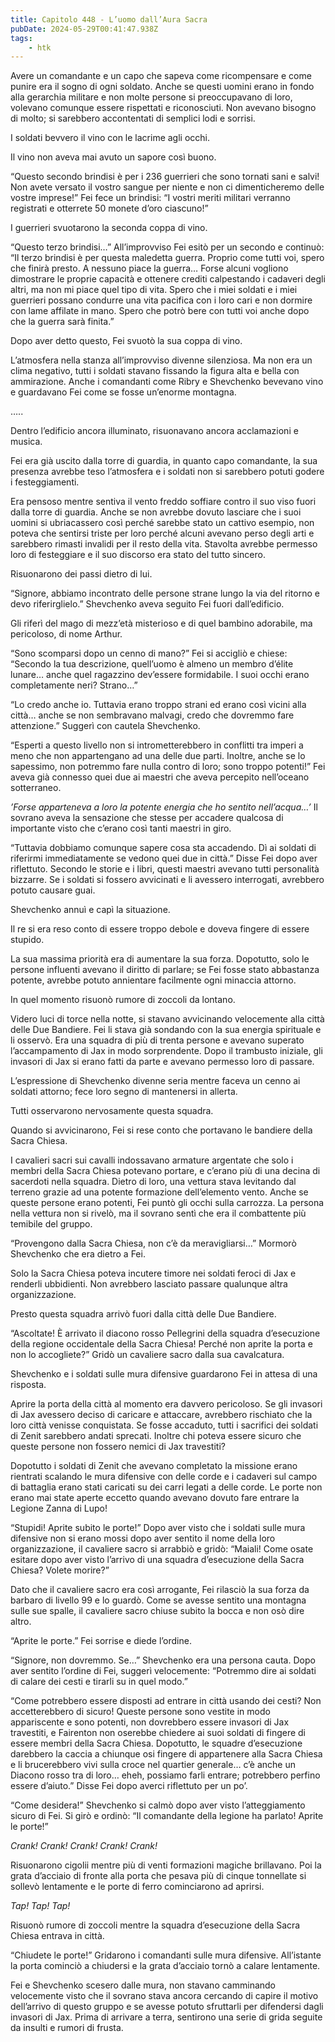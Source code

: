 ```yaml
---
title: Capitolo 448 - L’uomo dall’Aura Sacra
pubDate: 2024-05-29T00:41:47.938Z
tags:
    - htk
---
```


Avere un comandante e un capo che sapeva come ricompensare e come punire era il sogno di ogni soldato. Anche se questi uomini erano in fondo alla gerarchia militare e non molte persone si preoccupavano di loro, volevano comunque essere rispettati e riconosciuti. Non avevano bisogno di molto; si sarebbero accontentati di semplici lodi e sorrisi.

I soldati bevvero il vino con le lacrime agli occhi.

Il vino non aveva mai avuto un sapore così buono.

“Questo secondo brindisi è per i 236 guerrieri che sono tornati sani e salvi! Non avete versato il vostro sangue per niente e non ci dimenticheremo delle vostre imprese!” Fei fece un brindisi: “I vostri meriti militari verranno registrati e otterrete 50 monete d’oro ciascuno!”

I guerrieri svuotarono la seconda coppa di vino.

“Questo terzo brindisi…” All’improvviso Fei esitò per un secondo e continuò: “Il terzo brindisi è per questa maledetta guerra. Proprio come tutti voi, spero che finirà presto. A nessuno piace la guerra… Forse alcuni vogliono dimostrare le proprie capacità e ottenere crediti calpestando i cadaveri degli altri, ma non mi piace quel tipo di vita. Spero che i miei soldati e i miei guerrieri possano condurre una vita pacifica con i loro cari e non dormire con lame affilate in mano. Spero che potrò bere con tutti voi anche dopo che la guerra sarà finita.”

Dopo aver detto questo, Fei svuotò la sua coppa di vino.

L’atmosfera nella stanza all’improvviso divenne silenziosa. Ma non era un clima negativo, tutti i soldati stavano fissando la figura alta e bella con ammirazione. Anche i comandanti come Ribry e Shevchenko bevevano vino e guardavano Fei come se fosse un’enorme montagna.

…..

Dentro l’edificio ancora illuminato, risuonavano ancora acclamazioni e musica.

Fei era già uscito dalla torre di guardia, in quanto capo comandante, la sua presenza avrebbe teso l’atmosfera e i soldati non si sarebbero potuti godere i festeggiamenti.

Era pensoso mentre sentiva il vento freddo soffiare contro il suo viso fuori dalla torre di guardia. Anche se non avrebbe dovuto lasciare che i suoi uomini si ubriacassero così perché sarebbe stato un cattivo esempio, non poteva che sentirsi triste per loro perché alcuni avevano perso degli arti e sarebbero rimasti invalidi per il resto della vita. Stavolta avrebbe permesso loro di festeggiare e il suo discorso era stato del tutto sincero.

Risuonarono dei passi dietro di lui.

“Signore, abbiamo incontrato delle persone strane lungo la via del ritorno e devo riferirglielo.” Shevchenko aveva seguito Fei fuori dall’edificio.

Gli riferì del mago di mezz’età misterioso e di quel bambino adorabile, ma pericoloso, di nome Arthur.

“Sono scomparsi dopo un cenno di mano?” Fei si accigliò e chiese: “Secondo la tua descrizione, quell’uomo è almeno un membro d’élite lunare… anche quel ragazzino dev’essere formidabile. I suoi occhi erano completamente neri? Strano…”

“Lo credo anche io. Tuttavia erano troppo strani ed erano così vicini alla città… anche se non sembravano malvagi, credo che dovremmo fare attenzione.” Suggerì con cautela Shevchenko.

“Esperti a questo livello non si intrometterebbero in conflitti tra imperi a meno che non appartengano ad una delle due parti. Inoltre, anche se lo sapessimo, non potremmo fare nulla contro di loro; sono troppo potenti!” Fei aveva già connesso quei due ai maestri che aveva percepito nell’oceano sotterraneo.

<em>’Forse apparteneva a loro la potente energia che ho sentito nell’acqua…’</em> Il sovrano aveva la sensazione che stesse per accadere qualcosa di importante visto che c’erano così tanti maestri in giro.

“Tuttavia dobbiamo comunque sapere cosa sta accadendo. Dì ai soldati di riferirmi immediatamente se vedono quei due in città.” Disse Fei dopo aver riflettuto. Secondo le storie e i libri, questi maestri avevano tutti personalità bizzarre. Se i soldati si fossero avvicinati e li avessero interrogati, avrebbero potuto causare guai.

Shevchenko annuì e capì la situazione.

Il re si era reso conto di essere troppo debole e doveva fingere di essere stupido.

La sua massima priorità era di aumentare la sua forza. Dopotutto, solo le persone influenti avevano il diritto di parlare; se Fei fosse stato abbastanza potente, avrebbe potuto annientare facilmente ogni minaccia attorno.

In quel momento risuonò rumore di zoccoli da lontano.

Videro luci di torce nella notte, si stavano avvicinando velocemente alla città delle Due Bandiere. Fei li stava già sondando con la sua energia spirituale e li osservò. Era una squadra di più di trenta persone e avevano superato l’accampamento di Jax in modo sorprendente. Dopo il trambusto iniziale, gli invasori di Jax si erano fatti da parte e avevano permesso loro di passare.

L’espressione di Shevchenko divenne seria mentre faceva un cenno ai soldati attorno; fece loro segno di mantenersi in allerta.

Tutti osservarono nervosamente questa squadra.

Quando si avvicinarono, Fei si rese conto che portavano le bandiere della Sacra Chiesa.

I cavalieri sacri sui cavalli indossavano armature argentate che solo i membri della Sacra Chiesa potevano portare, e c’erano più di una decina di sacerdoti nella squadra. Dietro di loro, una vettura stava levitando dal terreno grazie ad una potente formazione dell’elemento vento. Anche se queste persone erano potenti, Fei puntò gli occhi sulla carrozza. La persona nella vettura non si rivelò, ma il sovrano sentì che era il combattente più temibile del gruppo.

“Provengono dalla Sacra Chiesa, non c’è da meravigliarsi…” Mormorò Shevchenko che era dietro a Fei.

Solo la Sacra Chiesa poteva incutere timore nei soldati feroci di Jax e renderli ubbidienti. Non avrebbero lasciato passare qualunque altra organizzazione.

Presto questa squadra arrivò fuori dalla città delle Due Bandiere.

“Ascoltate! È arrivato il diacono rosso Pellegrini della squadra d’esecuzione della regione occidentale della Sacra Chiesa! Perché non aprite la porta e non lo accogliete?” Gridò un cavaliere sacro dalla sua cavalcatura.

Shevchenko e i soldati sulle mura difensive guardarono Fei in attesa di una risposta.

Aprire la porta della città al momento era davvero pericoloso. Se gli invasori di Jax avessero deciso di caricare e attaccare, avrebbero rischiato che la loro città venisse conquistata. Se fosse accaduto, tutti i sacrifici dei soldati di Zenit sarebbero andati sprecati. Inoltre chi poteva essere sicuro che queste persone non fossero nemici di Jax travestiti?

Dopotutto i soldati di Zenit che avevano completato la missione erano rientrati scalando le mura difensive con delle corde e i cadaveri sul campo di battaglia erano stati caricati su dei carri legati a delle corde. Le porte non erano mai state aperte eccetto quando avevano dovuto fare entrare la Legione Zanna di Lupo!

“Stupidi! Aprite subito le porte!” Dopo aver visto che i soldati sulle mura difensive non si erano mossi dopo aver sentito il nome della loro organizzazione, il cavaliere sacro si arrabbiò e gridò: “Maiali! Come osate esitare dopo aver visto l’arrivo di una squadra d’esecuzione della Sacra Chiesa? Volete morire?”

Dato che il cavaliere sacro era così arrogante, Fei rilasciò la sua forza da barbaro di livello 99 e lo guardò. Come se avesse sentito una montagna sulle sue spalle, il cavaliere sacro chiuse subito la bocca e non osò dire altro.

“Aprite le porte.” Fei sorrise e diede l’ordine.

“Signore, non dovremmo. Se…” Shevchenko era una persona cauta. Dopo aver sentito l’ordine di Fei, suggerì velocemente: “Potremmo dire ai soldati di calare dei cesti e tirarli su in quel modo.”

“Come potrebbero essere disposti ad entrare in città usando dei cesti? Non accetterebbero di sicuro! Queste persone sono vestite in modo appariscente e sono potenti, non dovrebbero essere invasori di Jax travestiti, e Fairenton non oserebbe chiedere ai suoi soldati di fingere di essere membri della Sacra Chiesa. Dopotutto, le squadre d’esecuzione darebbero la caccia a chiunque osi fingere di appartenere alla Sacra Chiesa e li brucerebbero vivi sulla croce nel quartier generale… c’è anche un Diacono rosso tra di loro… eheh, possiamo farli entrare; potrebbero perfino essere d’aiuto.” Disse Fei dopo averci riflettuto per un po’.

“Come desidera!” Shevchenko si calmò dopo aver visto l’atteggiamento sicuro di Fei. Si girò e ordinò: “Il comandante della legione ha parlato! Aprite le porte!”

<em>Crank! Crank! Crank! Crank! Crank!</em>

Risuonarono cigolii mentre più di venti formazioni magiche brillavano. Poi la grata d’acciaio di fronte alla porta che pesava più di cinque tonnellate si sollevò lentamente e le porte di ferro cominciarono ad aprirsi.

<em>Tap! Tap! Tap!</em>

Risuonò rumore di zoccoli mentre la squadra d’esecuzione della Sacra Chiesa entrava in città.

“Chiudete le porte!” Gridarono i comandanti sulle mura difensive. All’istante la porta cominciò a chiudersi e la grata d’acciaio tornò a calare lentamente.

Fei e Shevchenko scesero dalle mura, non stavano camminando velocemente visto che il sovrano stava ancora cercando di capire il motivo dell’arrivo di questo gruppo e se avesse potuto sfruttarli per difendersi dagli invasori di Jax. Prima di arrivare a terra, sentirono una serie di grida seguite da insulti e rumori di frusta.



